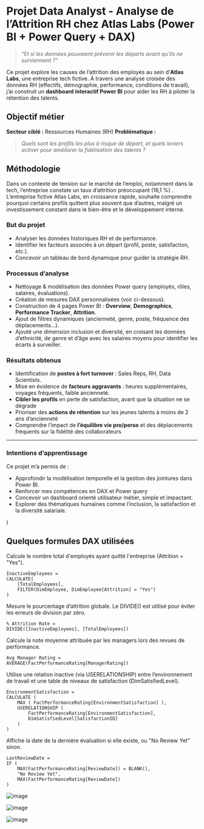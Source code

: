 # Projet Data Analyst - Analyse de l’Attrition RH chez Atlas Labs (Power BI + Power Query + DAX)

> *“Et si les données pouvaient prévenir les départs avant qu’ils ne surviennent ?”*

Ce projet explore les causes de l’attrition des employés au sein d’**Atlas Labs**, une entreprise tech fictive. À travers une analyse croisée des données RH (effectifs, démographie, performance, conditions de travail), j’ai construit un **dashboard interactif Power BI** pour aider les RH à piloter la rétention des talents.



## Objectif métier

**Secteur ciblé :** Ressources Humaines (RH)
**Problématique :**
> *Quels sont les profils les plus à risque de départ, et quels leviers activer pour améliorer la fidélisation des talents ?*



## Méthodologie

Dans un contexte de tension sur le marché de l’emploi, notamment dans la tech, l’entreprise constate un taux d’attrition préoccupant (16,1 %) .
L’entreprise fictive Atlas Labs, en croissance rapide, souhaite comprendre pourquoi certains profils quittent plus souvent que d’autres, malgré un investissement constant dans le bien-être et le développement interne.

### But du projet
- Analyser les données historiques RH et de performance.
- Identifier les facteurs associés à un départ (profil, poste, satisfaction, etc.).
- Concevoir un tableau de bord dynamique pour guider la stratégie RH.

### Processus d’analyse
- Nettoyage & modélisation des données Power query (employés, rôles, salaires, évaluations).
- Création de mesures DAX personnalisées (voir ci-dessous).
- Construction de 4 pages Power BI : **Overview**, **Demographics**, **Performance Tracker**, **Attrition**.
- Ajout de filtres dynamiques (ancienneté, genre, poste, fréquence des déplacements…).
- Ajouté une dimension inclusion et diversité, en croisant les données d’ethnicité, de genre et d’âge avec les salaires moyens pour identifier les écarts à surveiller.

### Résultats obtenus
- Identification de **postes à fort turnover** : Sales Reps, RH, Data Scientists.
- Mise en évidence de **facteurs aggravants** : heures supplémentaires, voyages fréquents, faible ancienneté.
- **Cibler les profils** en perte de satisfaction, avant que la situation ne se dégrade
- Prioriser des **actions de rétention** sur les jeunes talents à moins de 2 ans d’ancienneté
- Comprendre l’impact de **l’équilibre vie pro/perso** et des déplacements fréquents sur la fidélité des collaborateurs

---
### Intentions d’apprentissage
Ce projet m’a permis de :

- Approfondir la modélisation temporelle et la gestion des jointures dans Power BI.
- Renforcer mes compétences en DAX et Power query
- Concevoir un dashboard orienté utilisateur métier, simple et impactant.
- Explorer des thématiques humaines comme l’inclusion, la satisfaction et la diversité salariale.



)

## Quelques formules DAX utilisées


Calcule le nombre total d'employés ayant quitté l'entreprise (Attrition = "Yes").
```dax
InactiveEmployees = 
CALCULATE(
    [TotalEmployees],
    FILTER(DimEmployee, DimEmployee[Attrition] = "Yes")
)

```
Mesure le pourcentage d’attrition globale.
Le DIVIDE() est utilisé pour éviter les erreurs de division par zéro.
```dax
% Attrition Rate = 
DIVIDE([InactiveEmployees], [TotalEmployees])
```

Calcule la note moyenne attribuée par les managers lors des revues de performance.
```dax
Avg Manager Rating = 
AVERAGE(FactPerformanceRating[ManagerRating])
```

Utilise une relation inactive (via USERELATIONSHIP) entre l’environnement de travail et une table de niveaux de satisfaction (DimSatisfiedLevel).
```dax
EnvironmentSatisfaction = 
CALCULATE (
    MAX ( FactPerformanceRating[EnvironmentSatisfaction] ),
    USERELATIONSHIP (
        FactPerformanceRating[EnvironmentSatisfaction], 
        DimSatisfiedLevel[SatisfactionID]
    )
)

```

Affiche la date de la dernière évaluation si elle existe, ou "No Review Yet" sinon.
```dax
LastReviewDate = 
IF (
    MAX(FactPerformanceRating[ReviewDate]) = BLANK(),
    "No Review Yet",
    MAX(FactPerformanceRating[ReviewDate])
)

```
![image](https://github.com/user-attachments/assets/5df7da39-5111-4545-90ee-361e1088ff9e)

![image](https://github.com/user-attachments/assets/744e6d11-0707-40cd-a1c5-9f41d0a1f6c9)

![image](https://github.com/user-attachments/assets/09b5a5cf-eff1-46e1-9f97-4170247338c0)




